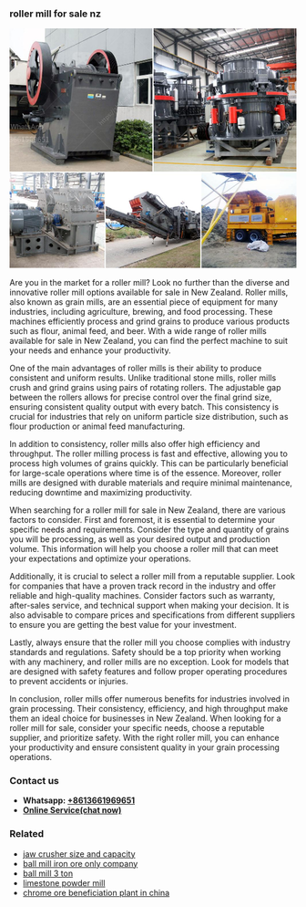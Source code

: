 <h3>roller mill for sale nz</h3><img src='1708408538.jpg' alt=''><p>Are you in the market for a roller mill? Look no further than the diverse and innovative roller mill options available for sale in New Zealand. Roller mills, also known as grain mills, are an essential piece of equipment for many industries, including agriculture, brewing, and food processing. These machines efficiently process and grind grains to produce various products such as flour, animal feed, and beer. With a wide range of roller mills available for sale in New Zealand, you can find the perfect machine to suit your needs and enhance your productivity.</p><p>One of the main advantages of roller mills is their ability to produce consistent and uniform results. Unlike traditional stone mills, roller mills crush and grind grains using pairs of rotating rollers. The adjustable gap between the rollers allows for precise control over the final grind size, ensuring consistent quality output with every batch. This consistency is crucial for industries that rely on uniform particle size distribution, such as flour production or animal feed manufacturing.</p><p>In addition to consistency, roller mills also offer high efficiency and throughput. The roller milling process is fast and effective, allowing you to process high volumes of grains quickly. This can be particularly beneficial for large-scale operations where time is of the essence. Moreover, roller mills are designed with durable materials and require minimal maintenance, reducing downtime and maximizing productivity.</p><p>When searching for a roller mill for sale in New Zealand, there are various factors to consider. First and foremost, it is essential to determine your specific needs and requirements. Consider the type and quantity of grains you will be processing, as well as your desired output and production volume. This information will help you choose a roller mill that can meet your expectations and optimize your operations.</p><p>Additionally, it is crucial to select a roller mill from a reputable supplier. Look for companies that have a proven track record in the industry and offer reliable and high-quality machines. Consider factors such as warranty, after-sales service, and technical support when making your decision. It is also advisable to compare prices and specifications from different suppliers to ensure you are getting the best value for your investment.</p><p>Lastly, always ensure that the roller mill you choose complies with industry standards and regulations. Safety should be a top priority when working with any machinery, and roller mills are no exception. Look for models that are designed with safety features and follow proper operating procedures to prevent accidents or injuries.</p><p>In conclusion, roller mills offer numerous benefits for industries involved in grain processing. Their consistency, efficiency, and high throughput make them an ideal choice for businesses in New Zealand. When looking for a roller mill for sale, consider your specific needs, choose a reputable supplier, and prioritize safety. With the right roller mill, you can enhance your productivity and ensure consistent quality in your grain processing operations.</p><h3>Contact us</h3><ul><li><strong>Whatsapp:&nbsp;<a href="https://wa.me/8613661969651">+8613661969651</a></strong></li><li><a href="https://swt.shibang-china.com/?git&amp;zhl&amp;roller mill for sale nz"><strong>Online Service(chat now)</strong></a></li></ul><h3>Related</h3><ul><li><a href='jaw crusher size and capacity.md'>jaw crusher size and capacity</a></li><li><a href='ball mill iron ore only company.md'>ball mill iron ore only company</a></li><li><a href='ball mill 3 ton.md'>ball mill 3 ton</a></li><li><a href='limestone powder mill.md'>limestone powder mill</a></li><li><a href='chrome ore beneficiation plant in china.md'>chrome ore beneficiation plant in china</a></li></ul>